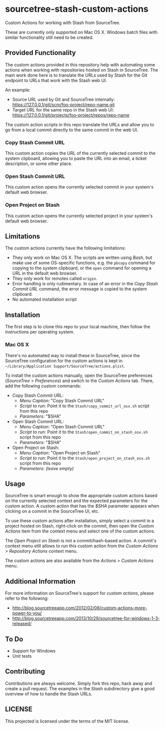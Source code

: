# sourcetree-stash-custom-actions
Custom Actions for working with Stash from SourceTree.

These are currently only supported on Mac OS X. Windows batch files with similar functionality still need to be created.

## Provided Functionality
The custom actions provided in this repository help with automating some actions when working with repositories hosted on Stash in SourceTree. The main work done here is to translate the URLs used by Stash for the Git endpoint to URLs that work with the Stash web UI.

An example:

* Source URL used by Git and SourceTree internally: https://127.0.0.1/git/scm/foo-project/repo-name.git
* Target URL for the same repo in the Stash web UI: https://127.0.0.1/git/projects/foo-project/repos/repo-name

The custom action scripts in this repo translate the URLs and allow you to go from a local commit directly to the same commit in the web UI.

### Copy Stash Commit URL
This custom action copies the URL of the currently selected commit to the system clipboard, allowing you to paste the URL into an email, a ticket description, or some other place.

### Open Stash Commit URL
This custom action opens the currently selected commit in your system's default web browser.

### Open Project on Stash
This custom action opens the currently selected project in your system's default web browser.

## Limitations
The custom actions currently have the following limitations:

* They only work on Mac OS X. The scripts are written using _Bash_, but make use of some OS-specific functions, e.g. the `pbcopy` command for copying to the system clipboard, or the `open` command for opening a URL in the default web browser.
* They only work for remotes called `origin`.
* Error handling is only rudimentary. In case of an error in the _Copy Stash Commit URL_ command, the error message is copied to the system clipboard.
* No automated installation script


## Installation
The first step is to clone this repo to your local machine, then follow the instructions per operating system.

### Mac OS X
There's no automated way to install these in SourceTree, since the SourceTree configuration for the custom actions is kept in `~/Library/Application Support/SourceTree/actions.plist`.

To install the custom actions manually, open the SourceTree preferences (_SourceTree > Preferences_) and switch to the _Custom Actions_ tab. There, add the following custom commands:

* Copy Stash Commit URL:
	* _Menu Caption_: "Copy Stash Commit URL"
	* _Script to run_: Point it to the `Stash/copy_commit_url_osx.sh` script from this repo
	* _Parameters_: "$SHA"
* Open Stash Commit URL:
	* _Menu Caption_: "Open Stash Commit URL"
	* _Script to run_: Point it to the `Stash/open_commit_on_stash_osx.sh` script from this repo
	* _Parameters_: "$SHA"
* Open Project on Stash:
	* _Menu Caption_: "Open Project on Stash"
	* _Script to run_: Point it to the `Stash/open_project_on_stash_osx.sh` script from this repo
	* _Parameters_: _(leave empty)_

## Usage
SourceTree is smart enough to show the appropriate custom actions based on the currently selected context and the expected parameters for the custom action. A custom action that has the _$SHA_ parameter appears when clicking on a commit in the SourceTree UI, etc.

To use these custom actions after installation, simply select a commit in a project hosted on Stash, right-click on the commit, then open the _Custom Actions_ item from the context menu and select one of the custom actions.

The _Open Project on Stash_ is not a commit/hash-based action. A commit's context menu still allows to run this custom action from the _Custom Actions > Repository Actions_ context menu.

The custom actions are also available from the _Actions > Custom Actions_ menu.

## Additional Information
For more information on SourceTree's support for _custom actions_, please refer to the following:

* http://blog.sourcetreeapp.com/2012/02/08/custom-actions-more-power-to-you/
* http://blog.sourcetreeapp.com/2013/10/29/sourcetree-for-windows-1-3-released/

## To Do
* Support for Windows
* Unit tests

## Contributing
Contributions are always welcome. Simply fork this repo, hack away and create a pull request. The examples in the _Stash_ subdirectory give a good overview of how to handle the Stash URLs.

## LICENSE
This projected is licensed under the terms of the MIT license.
